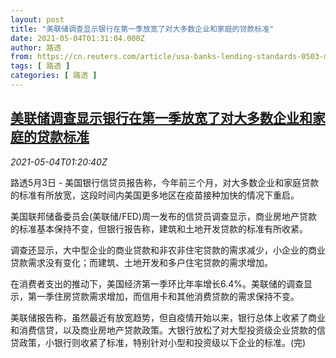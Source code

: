 ```yaml
---
layout: post
title: "美联储调查显示银行在第一季放宽了对大多数企业和家庭的贷款标准"
date: 2021-05-04T01:31:04.000Z
author: 路透
from: https://cn.reuters.com/article/usa-banks-lending-standards-0503-mon-idCNKBS2CL020
tags: [ 路透 ]
categories: [ 路透 ]
---
```

<!--1620091864000-->
[美联储调查显示银行在第一季放宽了对大多数企业和家庭的贷款标准](https://cn.reuters.com/article/usa-banks-lending-standards-0503-mon-idCNKBS2CL020)
------

<div>
<div><i>2021-05-04T01:20:40Z</i></div><p>路透5月3日 - 美国银行信贷员报告称，今年前三个月，对大多数企业和家庭贷款的标准有所放宽，这段时间内美国更多地区在疫苗接种加快的情况下重启。</p><p>美国联邦储备委员会(美联储/FED)周一发布的信贷员调查显示，商业房地产贷款的标准基本保持不变，但银行报告称，建筑和土地开发贷款的标准有所收紧。</p><p>调查还显示，大中型企业的商业贷款和非农非住宅贷款的需求减少，小企业的商业贷款需求没有变化；而建筑、土地开发和多户住宅贷款的需求增加。</p><p>在消费者支出的推动下，美国经济第一季环比年率增长6.4%。美联储的调查显示，第一季住房贷款需求增加，而信用卡和其他消费贷款的需求保持不变。</p><p>美联储报告称，虽然最近有放宽趋势，但自疫情开始以来，银行总体上收紧了商业和消费信贷，以及商业房地产贷款政策。大银行放松了对大型投资级企业贷款的信贷政策，小银行则收紧了标准，特别针对小型和投资级以下企业的标准。(完)</p>
</div>
